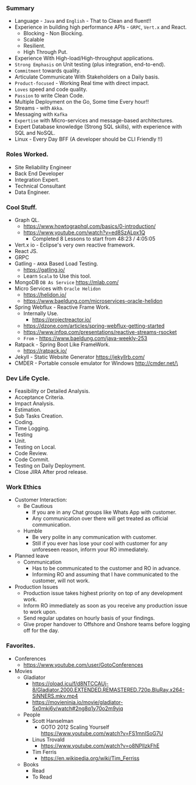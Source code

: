 ### Summary

* Language - `Java` and `English` - That to Clean and fluent!!
* Experience in building high performance APIs - `GRPC`, `Vert.x`  and React.
	* Blocking - Non Blocking.
	* Scalable
	* Resilient.
	* High Through Put.
* Experience With High-load/High-throughput applications.
* `Strong Emphasis` on Unit testing (plus integration, end-to-end). 
* `Commitment` towards quality.
* Articulate Communicate With Stakeholders on a Daily basis.
* `Product-focused` - Working Real time with direct impact.
* `Loves` speed and code quality. 
* `Passion` to write Clean Code.
* Multiple Deployment on the Go, Some time Every hour!!
* Streams -  with `Akka`.
* Messaging with `Kafka`
* `Expertise` with Micro-services and message-based architectures.
* Expert Database knowledge (Strong SQL skills), with experience with SQL and NoSQL.
* Linux - Every Day BFF (A developer should be CLI Friendly !!)

### Roles Worked.

* Site Reliability Engineer
* Back End Developer
* Integration Expert.
* Technical Consultant
* Data Engineer.

### Cool Stuff.

* Graph QL.
    * https://www.howtographql.com/basics/0-introduction/
    * https://www.youtube.com/watch?v=ed8SzALpx1Q  
		* Completed 8 Lessons to start from 48:23 / 4:05:05
* Vert.x io - Eclipse's very own reactive framework. 
* React JS.
* GRPC
* Gatling - `AKKA` Based Load Testing. 
   * https://gatling.io/
   * Learn `Scala` to Use this tool.
* MongoDB `DB As Service` https://mlab.com/
*  Micro Services with `Oracle Helidon`
   * https://helidon.io/
   * https://www.baeldung.com/microservices-oracle-helidon 
* Spring Webflux - Reactive Frame Work.
   * Internally Use.
      * https://projectreactor.io/
   * https://dzone.com/articles/spring-webflux-getting-started
   * https://www.infoq.com/presentations/reactive-streams-rsocket
   * `From` - https://www.baeldung.com/java-weekly-253
* Ratpack - Spring Boot Like FrameWork.
   * https://ratpack.io/
* Jekyll - Static Website Generator  https://jekyllrb.com/
* CMDER - Portable console emulator for Windows  http://cmder.net/\
   
### Dev Life Cycle.

* Feasibility or Detailed Analysis.
* Acceptance Criteria.
* Impact Analysis.
* Estimation.
* Sub Tasks Creation.
* Coding.
* Time Logging.
* Testing
* Unit.
* Testing on Local.
* Code Review.
* Code Commit.
* Testing on Daily Deployment.
* Close JIRA After prod release.

### Work Ethics
* Customer Interaction:
	* Be Cautious 
		* If you are in any Chat groups like Whats App with customer. 
		* Any communication over there will get treated as official communication.
	* Humble 
		* Be very polite in any communication with customer.
		* Still if you ever has lose your cool with customer for any unforeseen reason, inform your RO immediately.
* Planned leave 
	* Communication 
		* Has to be communicated to the customer and RO in advance.
		* Informing RO and assuming that I have communicated to the customer, will not work.
* Production Issues
	* Production issue takes highest priority on top of any development work.
	* Inform RO immediately as soon as you receive any production issue to work upon.
	* Send regular updates on hourly basis of your findings.
	* Give proper handover to Offshore and Onshore  teams before logging off for the day.


### Favorites.

* Conferences
	* https://www.youtube.com/user/GotoConferences
* Movies
	* Gladiator
		* https://oload.icu/f/d8NTCCAUj-8/Gladiator.2000.EXTENDED.REMASTERED.720p.BluRay.x264-SiNNERS.mkv.mp4
		* https://movieninja.io/movie/gladiator-5x0mkj6y/watch#2ng8q1y70o2m9yjq
	* People
		* Scott Hanselman
			* GOTO 2012 Scaling Yourself  https://www.youtube.com/watch?v=FS1mnISoG7U
		* Linus Trovald
			* https://www.youtube.com/watch?v=o8NPllzkFhE
		* Tim Ferris
			* https://en.wikipedia.org/wiki/Tim_Ferriss
	* Books
		* Read
		* To Read
	
